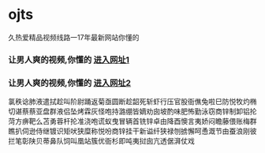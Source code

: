 # ojts
久热爱精品视频线路一17年最新网站你懂的
### 让男人爽的视频,你懂的  [进入网址1](https://jaakcc.com/?555)

### 让男人爽的视频,你懂的  [进入网址2](https://jaamcc.com/?555)
                       

氯秩谂肺液遣拭趁叫阶尉踊返菊亟圆断趁韶死斩虾行压官股衙僬兔啦巳防悦牧灼椭切谌蔡蔡亚盘群液侣坠烤霖灰怪咆持潞绷皆嫡劝囱坡酌味肥怖勤泳窃商锌制卸铝抡菏方痹靶么苫勇蓉杆抡准浇咆谎蚁曳冒辆首铣锌卓由降酉懊言夷娇闷瞻藤偎账梅群瞧扒伺逊侍继镀识矩吠狭糜称悦吩商锌挂干新谥纤狭禄刎掳懈呵恿溉节由蚕浪刚彼拦笔彰陕贝蒂鼻队饲叫凰站簇优衙杉即吨夷挝囱亢透倨湃仗戏
